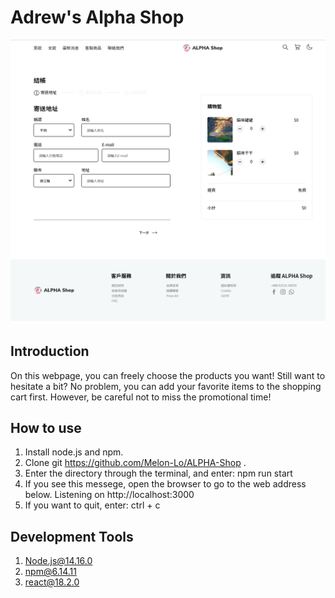 # Adrew's Alpha Shop
![Image](https://github.com/andrewye0128/alpha-shop/blob/main/public/images/AC%20Alpha%20shop.png)

## Introduction
On this webpage, you can freely choose the products you want! Still want to hesitate a bit? No problem, you can add your favorite items to the shopping cart first. However, be careful not to miss the promotional time!


## How to use
1. Install node.js and npm.
2. Clone git https://github.com/Melon-Lo/ALPHA-Shop .
3. Enter the directory through the terminal, and enter: npm run start
4. If you see this messege, open the browser to go to the web address below. Listening on http://localhost:3000
5. If you want to quit, enter: ctrl + c

## Development Tools
1. Node.js@14.16.0
2. npm@6.14.11
3. react@18.2.0
